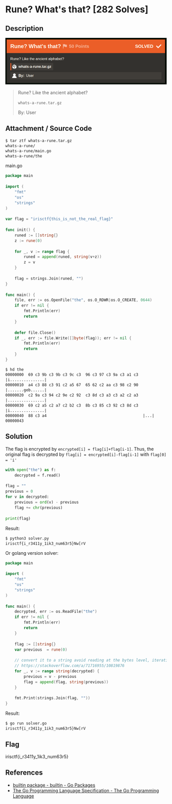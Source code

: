 # Rune? What's that? [282 Solves]

## Description

![chal.png](img/chal.png)

> Rune? Like the ancient alphabet?
>
> `whats-a-rune.tar.gz`
>
> By: User

## Attachment / Source Code

```console
$ tar ztf whats-a-rune.tar.gz
whats-a-rune/
whats-a-rune/main.go
whats-a-rune/the
```

main.go

```go
package main

import (
	"fmt"
	"os"
	"strings"
)

var flag = "irisctf{this_is_not_the_real_flag}"

func init() {
	runed := []string{}
	z := rune(0)

	for _, v := range flag {
		runed = append(runed, string(v+z))
		z = v
	}

	flag = strings.Join(runed, "")
}

func main() {
	file, err := os.OpenFile("the", os.O_RDWR|os.O_CREATE, 0644)
	if err != nil {
		fmt.Println(err)
		return
	}

	defer file.Close()
	if _, err := file.Write([]byte(flag)); err != nil {
		fmt.Println(err)
		return
	}
}
```

```console
$ hd the
00000000  69 c3 9b c3 9b c3 9c c3  96 c3 97 c3 9a c3 a1 c3  |i...............|
00000010  a4 c3 88 c3 91 c2 a5 67  65 62 c2 aa c3 98 c2 90  |.......geb......|
00000020  c2 9a c3 94 c2 9e c2 92  c3 8d c3 a3 c3 a2 c2 a3  |................|
00000030  69 c2 a5 c2 a7 c2 b2 c3  8b c3 85 c3 92 c3 8d c3  |i...............|
00000040  88 c3 a4                                          |...|
00000043
```

## Solution

The flag is encrypted by `encrypted[i] = flag[i]+flag[i-1]`.
Thus, the original flag is decrypted by `flag[i] = encrypted[i]-flag[i-1]` with `flag[0] = 'i'`

```python
with open("the") as f:
    decrypted = f.read()

flag = ""
previous = 0
for v in decrypted:
    previous = ord(v) - previous
    flag += chr(previous)

print(flag)
```

Result:

```console
$ python3 solver.py
irisctf{i_r3411y_1ik3_num63r5}Nw[rV
```

Or golang version solver:

```go
package main

import (
	"fmt"
	"os"
	"strings"
)

func main() {
	decrypted, err := os.ReadFile("the")
	if err != nil {
		fmt.Println(err)
		return
	}

	flag := []string{}
	var previous  = rune(0)

	// convert it to a string avoid reading at the bytes level, iterating in the order of 0x69, 0xc3, 0x9b, 0xc3, 0x9b, ...
	// https://stackoverflow.com/a/71716955/10819876
	for _, v := range string(decrypted) {
		previous = v - previous
		flag = append(flag, string(previous))
	}

	fmt.Print(strings.Join(flag, ""))
}
```

Result:

```console
$ go run solver.go
irisctf{i_r3411y_1ik3_num63r5}Nw[rV 
```

## Flag

irisctf{i_r3411y_1ik3_num63r5}

## References

- [builtin package - builtin - Go Packages](https://pkg.go.dev/builtin#rune)
- [The Go Programming Language Specification - The Go Programming Language](https://go.dev/ref/spec#For_range)
